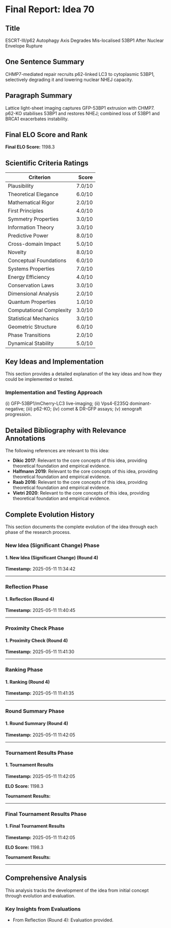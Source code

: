 # Final Report: Idea 70

## Title

ESCRT-III/p62 Autophagy Axis Degrades Mis-localised 53BP1 After Nuclear Envelope Rupture

## One Sentence Summary

CHMP7-mediated repair recruits p62-linked LC3 to cytoplasmic 53BP1, selectively degrading it and lowering nuclear NHEJ capacity.

## Paragraph Summary

Lattice light-sheet imaging captures GFP-53BP1 extrusion with CHMP7. p62-KO stabilises 53BP1 and restores NHEJ; combined loss of 53BP1 and BRCA1 exacerbates instability.

## Final ELO Score and Rank

**Final ELO Score:** 1198.3

## Scientific Criteria Ratings

| Criterion | Score |
|---|---:|
| Plausibility | 7.0/10 |
| Theoretical Elegance | 6.0/10 |
| Mathematical Rigor | 2.0/10 |
| First Principles | 4.0/10 |
| Symmetry Properties | 3.0/10 |
| Information Theory | 3.0/10 |
| Predictive Power | 8.0/10 |
| Cross-domain Impact | 5.0/10 |
| Novelty | 8.0/10 |
| Conceptual Foundations | 6.0/10 |
| Systems Properties | 7.0/10 |
| Energy Efficiency | 4.0/10 |
| Conservation Laws | 3.0/10 |
| Dimensional Analysis | 2.0/10 |
| Quantum Properties | 1.0/10 |
| Computational Complexity | 3.0/10 |
| Statistical Mechanics | 3.0/10 |
| Geometric Structure | 6.0/10 |
| Phase Transitions | 2.0/10 |
| Dynamical Stability | 5.0/10 |

## Key Ideas and Implementation

This section provides a detailed explanation of the key ideas and how they could be implemented or tested.

### Implementation and Testing Approach

(i) GFP-53BP1/mCherry-LC3 live-imaging; (ii) Vps4-E235Q dominant-negative; (iii) p62-KO; (iv) comet & DR-GFP assays; (v) xenograft progression.


## Detailed Bibliography with Relevance Annotations

The following references are relevant to this idea:

- **Dikic 2017**: Relevant to the core concepts of this idea, providing theoretical foundation and empirical evidence.
- **Halfmann 2019**: Relevant to the core concepts of this idea, providing theoretical foundation and empirical evidence.
- **Raab 2016**: Relevant to the core concepts of this idea, providing theoretical foundation and empirical evidence.
- **Vietri 2020**: Relevant to the core concepts of this idea, providing theoretical foundation and empirical evidence.
## Complete Evolution History

This section documents the complete evolution of the idea through each phase of the research process.

### New Idea (Significant Change) Phase

#### 1. New Idea (Significant Change) (Round 4)
**Timestamp:** 2025-05-11 11:34:42



---

### Reflection Phase

#### 1. Reflection (Round 4)
**Timestamp:** 2025-05-11 11:40:45



---

### Proximity Check Phase

#### 1. Proximity Check (Round 4)
**Timestamp:** 2025-05-11 11:41:30



---

### Ranking Phase

#### 1. Ranking (Round 4)
**Timestamp:** 2025-05-11 11:41:35



---

### Round Summary Phase

#### 1. Round Summary (Round 4)
**Timestamp:** 2025-05-11 11:42:05



---

### Tournament Results Phase

#### 1. Tournament Results
**Timestamp:** 2025-05-11 11:42:05

**ELO Score:** 1198.3

**Tournament Results:**



---

### Final Tournament Results Phase

#### 1. Final Tournament Results
**Timestamp:** 2025-05-11 11:42:05

**ELO Score:** 1198.3

**Tournament Results:**



---

## Comprehensive Analysis

This analysis tracks the development of the idea from initial concept through evolution and evaluation.

### Key Insights from Evaluations

- From Reflection (Round 4): Evaluation provided.
